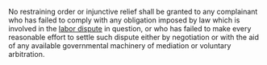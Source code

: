 No restraining order or injunctive relief shall be granted to any complainant who has failed to comply with any obligation imposed by law which is involved in the [labor dispute](https://www.law.cornell.edu/definitions/uscode.php?width=840&height=800&iframe=true&def_id=29-USC-616617772-1967246987&term_occur=999&term_src=title:29:chapter:6:section:108) in question, or who has failed to make every reasonable effort to settle such dispute either by negotiation or with the aid of any available governmental machinery of mediation or voluntary arbitration.